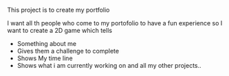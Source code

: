 This project is to create my portfolio

I want all th people who come to my portofolio to have a fun experience so I want to create a 2D game which tells
- Something about me
- Gives them a challenge to complete
- Shows My time line
- Shows what i am currently working on and all my other projects..
